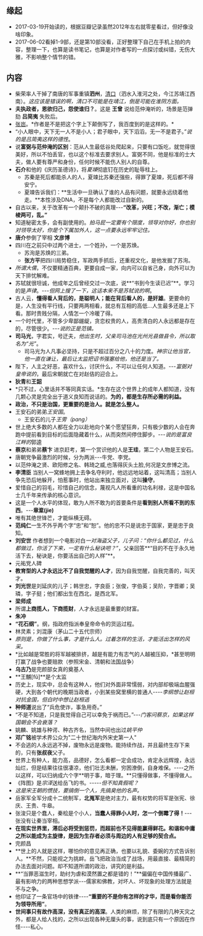 ##  缘起
+ 2017-03-19开始读的，根据豆瓣记录虽然2012年左右就零星看过，但好像没啥印象。
+ 2017-06-02看掉1-9部，还是第10部没看，正好整理下自己在手机上拍的内容，整理一下，也算是读书笔记，也算是对作者写的一点探讨或纠错，无伤大雅，不影响整个情节的错。



##  内容
+ 柴荣率人干掉了南唐的军事重镇**泗州**，[清口](http://www.baike.com/wiki/清口)（泗水入淮河之处，今江苏靖江西南）。*这应该是错误的啊，清口不可能是在靖江，倒是可能在淮阴方面。*
+ **夫执政者，恩欲归己，怨使谁归？**。这是 **王曾** 说给范仲淹听的，场景是范弹劾 **吕简夷** 失败后。
+ [张岜](http://baike.baidu.com/link?url=6kQrs8821-tjE4EJuI3a77t-ircsavymTEFV7gBPNEQGLey8uMSby8iWWRICS9BcTRzt58OfRTeAFD3R7O-SYK4M0im1IAVhxIMwumQcVK_)。*作者是不是把这个字上下颠倒写了，我百度到的是这样的。*
+ “小人眼中，天下无一人不是小人；君子眼中，天下滔滔，无一不是君子。”*说的是吕简夷这样的德性*。
+ 说**富弼与范仲淹的区别**：范从人生最低谷处爬起来，只要有口饭吃，就觉得很美好，所以不怕丢官，也以这个标准去要求别人。富弼不同，他是标准的士大夫，做人要有尊严和身份，任何时候不能伤人别人的自尊。
+ **石介**和他的《庆历圣德诗》，将*夏竦*彻底钉在历史的耻辱柱上。
	+ 苏秦是死后都能杀人的人，夏竦比苏秦还强些，得罪了夏竦，死后都不得安宁。
	+ 夏竦告诉我们：**生活中一旦确认了谁的人品有问题，就要永远绕着他走。**本性涉及DNA，不是每个人都能改过自新的。
+ 自古以来，关于改革有一个颠扑不破的真理---**“改革，兴旺；不改，渐亡；模棱两可，乱。”**
+ 知道秘密太多，会有副使用的。*拍马屁一定要有个限度，领导对你好，你也别对领导太好，你是个下属加外人，这一点要永远牢牢记住。*
+ **唐介**参倒了宰相 **文彦博**
+ 四川在之前只中过两个进士，一个姓孙，一个是苏焕。
	+ 苏洵是苏焕的三弟。
	+ **张方平**把四川局势稳住，军政两手抓后，还重视文化，是他发掘了苏洵。
+ *所谓大儒*，不仅要精通百典，更要自成一家，向内可以自省己身，向外可以为天下排忧解难。 
+ 苏轼就很坦诚，他成年之后曾经交过一次底，说**“书到今生读已迟”**。学习的是*声律*。---*但网上搜了一下，这话本来不是苏轼说的啊*。
+ 古人云，**懂得看人背后的，是聪明人；能在背后看人的，是奸雄**。更要命的是，人生没有平行线，只要两两相看，就总有互相的高低...人生最多还是上下看。那时贵贱分隔，人情怎一个冷暖了得。
+ 一个时代里，不管多少卑鄙龌龊，贪恋权贵的人，高贵清白的人永远都是存在的，尽管很少。---*说的正是范镇。*
+ **司马光**，字君实，号迂夫，*他出生时，父亲司马池在光州光县做县令，所以取名为“光”*。
	+ 司马光为人凡事必坚持，只是不超过百分之八十的力度。*神宗让他当官，他一直在谦让，最后让太监把诏书强塞给他，他还是当了。*
+ 陛下，人主之好恶，喜欢什么，讨厌什么，不可以让任何人知道。---*富弼对皇帝说的*，最后宋朝就亡在对赵佶的迎合上。
+ **狄青**和**王韶**
+ *只不过，心里话并不等同真实话。*生存在这个世界上的成年人都知道，没有几颗心灵是完全出于道义良知而说话的。**为的，都是生存所必需的利益。**
+ **政治，不只是治国，更重要的是治人。就是怎么整人。**
+ 王安石的弟弟*王安国*。
	+ 王安石的儿子*王雱（pang）*
+ 世上绝大多数的人都在全力以赴地向个某个愿望狂奔，只有极少数的人会在奔跑中提前看到目标的后面隐藏着什么，从而突然间停住脚步。---*说的是富良江畔的*郭逵
+ **蔡京**和弟弟**蔡卞** 进京赶考，第一个赏识他的人是**王珪**，第二个人物是王安石。
+ 唐朝党争最激烈的时候，分为两派---牛党、李党。
+ 以范仲淹之贤、欧阳修之名、韩琦之威,也落得灰头土脸,何况是文彦博之流。
+ **李清臣** 当别人一窝蜂地拥上去争名夺利时，他远远地站着，这叫清高；当别人争先恐后地躲开，怕惹事时，他站出来独立面对，这叫**操守**。
+ 爱惜自己的羽毛，珍惜自己的信念，蔑视凡人所看重的功名利禄，这是中国名士几千年来传承的核心意识。
+ 这是一个人水平的体现，敢为人所不敢为的首要条件是**看到别人所看不到的东西**。---**章楶(jie)**
+ 唯有其绝世锋芒，才能纵横无碍。
+ **范纯仁**一生不外乎两个字“忠”和“恕”。他的忠不只是说忠于国家，更是忠于良知。
+ **刘安世** 作者想到一个电影对白*一对海盗父子，儿子问：“你什么都见过，什么都做过，你活了下来，一定有什么秘诀吧？”*，父亲回答**“目的不在于永久地活下去，秘诀是，你要活出自己的人样”**。
+ 元祐党人碑
+ **教育型的人才永远比不了自我觉醒的人才**，因为自我觉醒，自我完善的，叫天才。
+ **刘光世**是刘延庆的儿子；韩世忠，字良臣；张俊，字伯英；吴阶，字晋卿；吴璘，字子挺；他们都出生在西北，是西北军。
+ **梁师成**
+ 所谓**上商揽人，下商揽财**，人才永远是最重要的财富。
+ **朱冲**
+ **“花石纲”**。纲，指政府指派奉皇帝命令的货运过程。
+ 林灵素；刘混康（茅山二十五代宗师）
+ *原则是，你做了什么事，才是什么人。过着怎样的生活，才能活出怎样的风采。*
+ *比如越是常胜的将军越被排挤，越是有能力有志气的人越被压抑，*甚至明明打赢了战争也要赔款（参照宋金、清朝和法国战争）
+ **乌古乃**是完颜部女真的奠基人
+ **王黼[fǔ]**是个太监
+ 历史上，现实中，总会有这种人，他们对外面非常懦弱，对内部却极端血腥强硬，大到各个朝代的晚期当政者，小到某些窝里横的普通人----*李纲想让赵桓对抗金国，但白时中想让赵桓逃*
+ **种师道**说出了“兵危使诈，事急用奇。”
+ “不是不知道，只是我觉得自己可以幸免于祸而已。”---*门客问蔡京，如果这样国朝会不会衰落？*
+ 姚麟、姚雄与种谔、种古齐名，当然中间也出过*姚平仲*
+ **邓广铭**被学术界公众为"二十世纪海内外宋史第一人"
+ 不会逃的人永远逃不掉，废物永远是废物。能持续作战，并且最终生存下来的，只有**张叔夜**父子。
+ 世界上有种人，能力高，品德好，怎么看都一定会成功，肯定永远辉煌，永远灿烂，但是结果往往很凄凉，他们壮志未酬，穷困潦倒，自身难保。----之所以这样，可以归纳成六个字**明于事，暗于理。**只懂得做事，不懂得做人。
+ 《阵图》是*宗泽*送给岳飞的书。-----*但不知真假呢？*
+ *这是宋王朝的惯技，要搞倒一个人，先搞臭他的名声。*
+ 岳家军全军分成十二统制军，**北嵬军**是绝对主力，最有权势的将军是张宪、徐庆、王贵、牛皋。
+ 张浚只是个蠢人，秦桧是个小人，**当蠢人得罪小人时，怎一个倒霉了得！**---张没有让秦当宰相。
+ **在现实世界里，滞后必将受到惩罚，而超前也不见得能赢得鲜花。和谐和中庸之所以能成为主旋律，是因为生存者必须与周边的人有足够的契合点。**
+ 完颜昌
+ **世上的人就是这样，哪怕你的意见再正确，也要以礼貌、委婉的方式告诉别人。**不然，只能视之为挑衅。岳飞把政治当成了战场，用最直接、最精简的办法去面对问题。却不知道所谓的政治，讲究的是利益。
+ **“当罪恶滋生时，助纣为虐和漠然置之都是错的！”**偏偏在中国传播最广、最有影响力的两种思想学派---儒家和佛教，对坏人、坏现象的处理方法就是不与之争。
+ 他印证了一条官场中的铁律----**“重要的不是你有怎样的才华，而是看你能否为领导所用”**。
+ **世间事只有故作高深，没有真正的高深**。人类的麻烦，除了有限的几种天灾之外，都是人给人找的，之所以出现各种无厘头的事，说到底只有一个原因在作怪----私心。